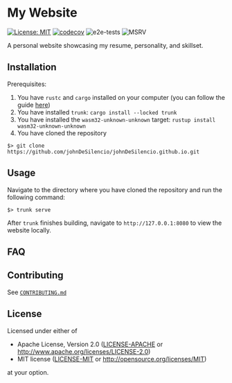 # My Website

[![License: MIT](https://img.shields.io/badge/License-MIT-yellow.svg)](https://opensource.org/license/MIT)
[![codecov](https://codecov.io/gh/johnDeSilencio/johnDeSilencio.github.io/graph/badge.svg?token=EB7LWX199G)](https://codecov.io/gh/johnDeSilencio/johnDeSilencio.github.io)
![e2e-tests](https://github.com/johnDeSilencio/johnDeSilencio.github.io/actions/workflows/e2e-tests.yaml/badge.svg)
![MSRV](https://img.shields.io/badge/MSRV-1.85.0-crimson)

A personal website showcasing my resume, personality, and skillset.

## Installation

Prerequisites:

1. You have `rustc` and `cargo` installed on your computer (you can follow the
   guide [here](https://www.rust-lang.org/tools/install))
2. You have installed `trunk`: `cargo install --locked trunk`
3. You have installed the `wasm32-unknown-unknown` target:
   `rustup install wasm32-unknown-unknown`
4. You have cloned the repository

```none
$> git clone https://github.com/johnDeSilencio/johnDeSilencio.github.io.git
```

## Usage

Navigate to the directory where you have cloned the repository and run the
following command:

```none
$> trunk serve
```

After `trunk` finishes building, navigate to `http://127.0.0.1:8080` to view the
website locally.

## FAQ

## Contributing

See [`CONTRIBUTING.md`](./CONTRIBUTING.md)

## License

Licensed under either of

- Apache License, Version 2.0 ([LICENSE-APACHE](LICENSE-APACHE) or
  http://www.apache.org/licenses/LICENSE-2.0)
- MIT license ([LICENSE-MIT](LICENSE-MIT) or http://opensource.org/licenses/MIT)

at your option.
